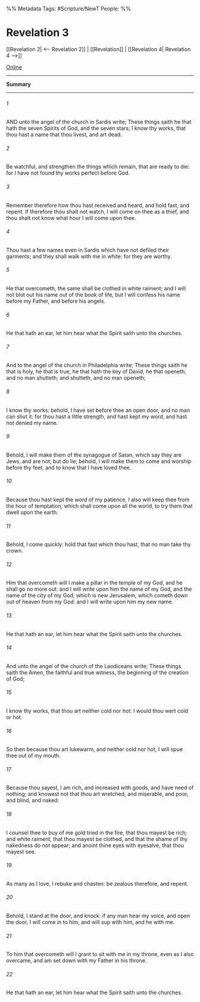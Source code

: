 %% Metadata
Tags: #Scripture/NewT
People: 
%%
# Revelation 3
[[Revelation 2| <-- Revelation 2]] | [[Revelation]] | [[Revelation 4| Revelation 4 -->]]

[Online](https://churchofjesuschrist.org/study/scriptures/nt/rev/3?lang=eng)

---
__Summary__



---
###### 1
AND unto the angel of the church in Sardis write; These things saith he that hath the seven Spirits of God, and the seven stars; I know thy works, that thou hast a name that thou livest, and art dead.
###### 2
Be watchful, and strengthen the things which remain, that are ready to die: for I have not found thy works perfect before God.
###### 3
Remember therefore how thou hast received and heard, and hold fast, and repent. If therefore thou shalt not watch, I will come on thee as a thief, and thou shalt not know what hour I will come upon thee.
###### 4
Thou hast a few names even in Sardis which have not defiled their garments; and they shall walk with me in white: for they are worthy.
###### 5
He that overcometh, the same shall be clothed in white raiment; and I will not blot out his name out of the book of life, but I will confess his name before my Father, and before his angels.
###### 6
He that hath an ear, let him hear what the Spirit saith unto the churches.
###### 7
And to the angel of the church in Philadelphia write; These things saith he that is holy, he that is true, he that hath the key of David, he that openeth, and no man shutteth; and shutteth, and no man openeth;
###### 8
I know thy works: behold, I have set before thee an open door, and no man can shut it: for thou hast a little strength, and hast kept my word, and hast not denied my name.
###### 9
Behold, I will make them of the synagogue of Satan, which say they are Jews, and are not, but do lie; behold, I will make them to come and worship before thy feet, and to know that I have loved thee.
###### 10
Because thou hast kept the word of my patience, I also will keep thee from the hour of temptation, which shall come upon all the world, to try them that dwell upon the earth.
###### 11
Behold, I come quickly: hold that fast which thou hast, that no man take thy crown.
###### 12
Him that overcometh will I make a pillar in the temple of my God, and he shall go no more out: and I will write upon him the name of my God, and the name of the city of my God, which is new Jerusalem, which cometh down out of heaven from my God: and I will write upon him my new name.
###### 13
He that hath an ear, let him hear what the Spirit saith unto the churches.
###### 14
And unto the angel of the church of the Laodiceans write; These things saith the Amen, the faithful and true witness, the beginning of the creation of God;
###### 15
I know thy works, that thou art neither cold nor hot: I would thou wert cold or hot.
###### 16
So then because thou art lukewarm, and neither cold nor hot, I will spue thee out of my mouth.
###### 17
Because thou sayest, I am rich, and increased with goods, and have need of nothing; and knowest not that thou art wretched, and miserable, and poor, and blind, and naked:
###### 18
I counsel thee to buy of me gold tried in the fire, that thou mayest be rich; and white raiment, that thou mayest be clothed, and that the shame of thy nakedness do not appear; and anoint thine eyes with eyesalve, that thou mayest see.
###### 19
As many as I love, I rebuke and chasten: be zealous therefore, and repent.
###### 20
Behold, I stand at the door, and knock: if any man hear my voice, and open the door, I will come in to him, and will sup with him, and he with me.
###### 21
To him that overcometh will I grant to sit with me in my throne, even as I also overcame, and am set down with my Father in his throne.
###### 22
He that hath an ear, let him hear what the Spirit saith unto the churches.



